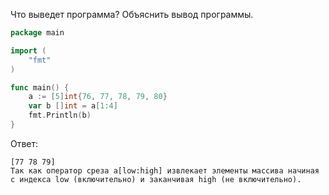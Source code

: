 Что выведет программа? Объяснить вывод программы.

```go
package main

import (
    "fmt"
)

func main() {
    a := [5]int{76, 77, 78, 79, 80}
    var b []int = a[1:4]
    fmt.Println(b)
}
```

Ответ:
```
[77 78 79]
Так как оператор среза a[low:high] извлекает элементы массива начиная с индекса low (включительно) и заканчивая high (не включительно).

```
